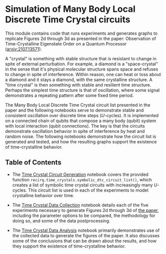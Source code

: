 # Simulation of Many Body Local Discrete Time Crystal circuits

This module contains code that runs experiments and generates graphs to replicate Figures 2d through 3d as presented in the paper: Observation of Time-Crystalline Eigenstate Order on a Quantum Processor ([arxiv:2107.13571](https://arxiv.org/abs/2107.13571)).

A "crystal" is something with stable structure that is resistant to change in spite of external perturbation. For example, a diamond is a "space-crystal" in the sense that it's physical molecular structure spans space and refuses to change in spite of interference. Within reason, one can heat or toss about a diamond and it stays a diamond, with the same crystalline structure. A "time crystal" is then something with stable and resilient time structure. Perhaps the simplest time structure is that of oscillation, where some signal demonstrates a repeating pattern after some fixed time period.

The Many Body Local Discrete Time Crystal circuit list presented in the paper and the following notebooks serve to demonstrate stable and consistent oscillation over discrete time steps ($U$-cycles). It is implemented on a connected chain of qubits that compose a many body (qubit) system with local interaction (qubit connections). The key is that the circuits demonstrate oscillation behavior in spite of interference by heat and random noise. The following notebooks demonstrate how the circuit list is generated and tested, and how the resulting graphs support the existence of time-crystalline behavior.

## Table of Contents

* The [Time Crystal Circuit Generation](./time_crystal_circuit_generation) notebook covers the provided function `recirq.time_crystals.symbolic_dtc_circuit_list()`, which creates a list of symbolic time crystal circuits with increasingly many $U$-cycles. This circuit list is used in each of the experiments to model crystalline behavior over time.

* The [Time Crystal Data Collection](./time_crystal_data_collection) notebook details each of the five experiments necessary to generate Figures 2d through 3d of [the paper](https://arxiv.org/abs/2107.13571), including the parameter options to be compared, the methodology for doing so, and some of the data postprocessing.

* The [Time Crystal Data Analysis](./time_crystal_data_analysis) notebook primarily demonstrates use of the collected data to generate the figures of the paper. It also discusses some of the conclusions that can be drawn about the results, and how they support the existence of time-crystalline behavior.
